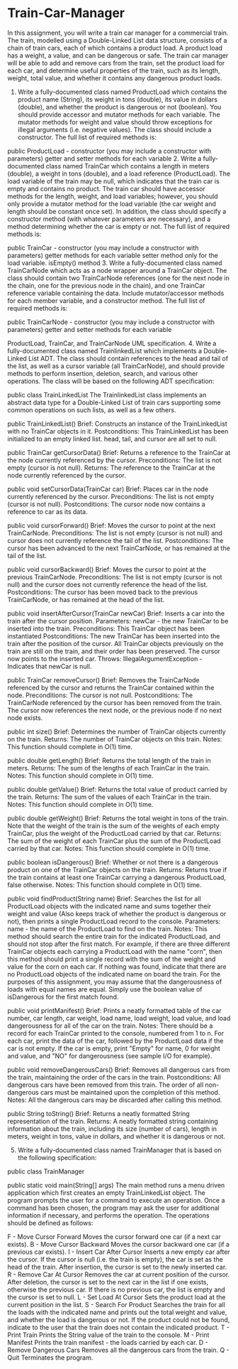 # Train-Car-Manager
In this assignment, you will write a train car manager for a commercial train. The train, modelled using a Double-Linked List data structure, consists of a chain of train cars, each of which contains a product load. A product load has a weight, a value, and can be dangerous or safe. The train car manager will be able to add and remove cars from the train, set the product load for each car, and determine useful properties of the train, such as its length, weight, total value, and whether it contains any dangerous product loads.

1. Write a fully-documented class named ProductLoad which contains the product name (String), its weight in tons (double), its value in dollars (double), and whether the product is dangerous or not (boolean). You should provide accessor and mutator methods for each variable. The mutator methods for weight and value should throw exceptions for illegal arguments (i.e. negative values). The class should include a constructor. The full list of required methods is:

public ProductLoad - constructor (you may include a constructor with parameters)
getter and setter methods for each variable
2. Write a fully-documented class named TrainCar which contains a length in meters (double), a weight in tons (double), and a load reference (ProductLoad). The load variable of the train may be null, which indicates that the train car is empty and contains no product. The train car should have accessor methods for the length, weight, and load variables; however, you should only provide a mutator method for the load variable (the car weight and length should be constant once set). In addition, the class should specify a constructor method (with whatever parameters are necessary), and a method determining whether the car is empty or not. The full list of required methods is:

public TrainCar - constructor (you may include a constructor with parameters)
getter methods for each variable
setter method only for the load variable.
isEmpty() method
3. Write a fully-documented class named TrainCarNode which acts as a node wrapper around a TrainCar object. The class should contain two TrainCarNode references (one for the next node in the chain, one for the previous node in the chain), and one TrainCar reference variable containing the data. Include mutator/accessor methods for each member variable, and a constructor method. The full list of required methods is:

public TrainCarNode - constructor (you may include a constructor with parameters)
getter and setter methods for each variable

ProductLoad, TrainCar, and TrainCarNode UML specification.
4. Write a fully-documented class named TrainlinkedList which implements a Double-Linked List ADT. The class should contain references to the head and tail of the list, as well as a cursor variable (all TrainCarNode), and should provide methods to perform insertion, deletion, search, and various other operations. The class will be based on the following ADT specification:

public class TrainLinkedList
The TrainlinkedList class implements an abstract data type for a Double-Linked List of train cars supporting some common operations on such lists, as well as a few others.

public TrainLinkedList()
Brief:
Constructs an instance of the TrainLinkedList with no TrainCar objects in it.
Postconditions:
This TrainLinkedList has been initialized to an empty linked list.
head, tail, and cursor are all set to null.

public TrainCar getCursorData()
Brief:
Returns a reference to the TrainCar at the node currently referenced by the cursor.
Preconditions:
The list is not empty (cursor is not null).
Returns:
The reference to the TrainCar at the node currently referenced by the cursor.

public void setCursorData(TrainCar car)
Brief:
Places car in the node currently referenced by the cursor.
Preconditions:
The list is not empty (cursor is not null).
Postconditions:
The cursor node now contains a reference to car as its data.

public void cursorForward()
Brief:
Moves the cursor to point at the next TrainCarNode.
Preconditions:
The list is not empty (cursor is not null) and cursor does not currently reference the tail of the list.
Postconditions:
The cursor has been advanced to the next TrainCarNode, or has remained at the tail of the list.

public void cursorBackward()
Brief:
Moves the cursor to point at the previous TrainCarNode.
Preconditions:
The list is not empty (cursor is not null) and the cursor does not currently reference the head of the list.
Postconditions:
The cursor has been moved back to the previous TrainCarNode, or has remained at the head of the list.

public void insertAfterCursor(TrainCar newCar)
Brief:
Inserts a car into the train after the cursor position.
Parameters:
newCar - the new TrainCar to be inserted into the train.
Preconditions:
This TrainCar object has been instantiated
Postconditions:
The new TrainCar has been inserted into the train after the position of the cursor.
All TrainCar objects previously on the train are still on the train, and their order has been preserved.
The cursor now points to the inserted car.
Throws:
IllegalArgumentException - Indicates that newCar is null.

public TrainCar removeCursor()
Brief:
Removes the TrainCarNode referenced by the cursor and returns the TrainCar contained within the node.
Preconditions:
The cursor is not null.
Postconditions:
The TrainCarNode referenced by the cursor has been removed from the train.
The cursor now references the next node, or the previous node if no next node exists.

public int size()
Brief:
Determines the number of TrainCar objects currently on the train.
Returns:
The number of TrainCar objects on this train.
Notes:
This function should complete in O(1) time.

public double getLength()
Brief:
Returns the total length of the train in meters.
Returns:
The sum of the lengths of each TrainCar in the train.
Notes:
This function should complete in O(1) time.

public double getValue()
Brief:
Returns the total value of product carried by the train.
Returns:
The sum of the values of each TrainCar in the train.
Notes:
This function should complete in O(1) time.

public double getWeight()
Brief:
Returns the total weight in tons of the train. Note that the weight of the train is the sum of the weights of each empty TrainCar, plus the weight of the ProductLoad carried by that car.
Returns:
The sum of the weight of each TrainCar plus the sum of the ProductLoad carried by that car.
Notes:
This function should complete in O(1) time.

public boolean isDangerous()
Brief:
Whether or not there is a dangerous product on one of the TrainCar objects on the train.
Returns:
Returns true if the train contains at least one TrainCar carrying a dangerous ProductLoad, false otherwise.
Notes:
This function should complete in O(1) time.

public void findProduct(String name)
Brief:
Searches the list for all ProductLoad objects with the indicated name and sums together their weight and value (Also keeps track of whether the product is dangerous or not), then prints a single ProductLoad record to the console.
Parameters:
name - the name of the ProductLoad to find on the train.
Notes:
This method should search the entire train for the indicated ProductLoad, and should not stop after the first match. For example, if there are three different TrainCar objects each carrying a ProductLoad with the name "corn", then this method should print a single record with the sum of the weight and value for the corn on each car. If nothing was found, indicate that there are no ProductLoad objects of the indicated name on board the train.
For the purposes of this assignment, you may assume that the dangerousness of loads with equal names are equal. Simply use the boolean value of isDangerous for the first match found.

public void printManifest()
Brief:
Prints a neatly formatted table of the car number, car length, car weight, load name, load weight, load value, and load dangerousness for all of the car on the train.
Notes:
There should be a record for each TrainCar printed to the console, numbered from 1 to n. For each car, print the data of the car, followed by the ProductLoad data if the car is not empty. If the car is empty, print "Empty" for name, 0 for weight and value, and "NO" for dangerousness (see sample I/O for example).

public void removeDangerousCars()
Brief:
Removes all dangerous cars from the train, maintaining the order of the cars in the train.
Postconditions:
All dangerous cars have been removed from this train.
The order of all non-dangerous cars must be maintained upon the completion of this method.
Notes:
All the dangerous cars may be discarded after calling this method.

public String toString()
Brief:
Returns a neatly formatted String representation of the train.
Returns:
A neatly formatted string containing information about the train, including its size (number of cars), length in meters, weight in tons, value in dollars, and whether it is dangerous or not.

5. Write a fully-documented class named TrainManager that is based on the following specification:

public class TrainManager

public static void main(String[] args)
The main method runs a menu driven application which first creates an empty TrainLinkedList object. The program prompts the user for a command to execute an operation. Once a command has been chosen, the program may ask the user for additional information if necessary, and performs the operation. The operations should be defined as follows:

F - Move Cursor Forward
Moves the cursor forward one car (if a next car exists).
B - Move Cursor Backward
Moves the cursor backward one car (if a previous car exists).
I - Insert Car After Cursor
Inserts a new empty car after the cursor. If the cursor is null (i.e. the train is empty), the car is set as the head of the train. After insertion, the cursor is set to the newly inserted car.
R - Remove Car At Cursor
Removes the car at current position of the cursor. After deletion, the cursor is set to the next car in the list if one exists, otherwise the previous car. If there is no previous car, the list is empty and the cursor is set to null.
L - Set Load At Cursor
Sets the product load at the current position in the list.
S - Search For Product
Searches the train for all the loads with the indicated name and prints out the total weight and value, and whether the load is dangerous or not. If the product could not be found, indicate to the user that the train does not contain the indicated product.
T - Print Train
Prints the String value of the train to the console.
M - Print Manifest
Prints the train manifest - the loads carried by each car.
D - Remove Dangerous Cars
Removes all the dangerous cars from the train.
Q - Quit
Terminates the program.
